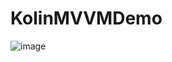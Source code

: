 # KolinMVVMDemo

![image](https://user-images.githubusercontent.com/3993516/200431740-ed802e07-c97d-4293-9bd3-91ddb2210905.png)
